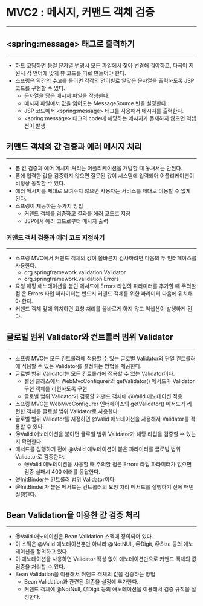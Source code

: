# MVC2 : 메시지, 커맨드 객체 검증

---

## \<spring:message> 태그로 출력하기

---
* 하드 코딩하면 동일 문자열 변경시 모든 파일에서 찾아 변경해 줘야하고, 다국어 지원시 각 언어에
맞게 뷰 코드를 따로 만들어야 한다.
* 스프링은 약간의 수고를 들이면 각각의 언어별로 알맞은 문자열을 출력하도록 JSP 코드를 구현할
수 있다.
  * 문자열을 담은 메시지 파일을 작성한다.
  * 메시지 파일에서 값을 읽어오는 MessageSource 빈을 설정한다.
  * JSP 코드에서 \<spring:message> 태그를 사용해서 메시지를 출력한다.
  * \<spring:message> 태그의 code에 해당하는 메시지가 존재하지 않으면 익셉션이 발생

## 커맨드 객체의 값 검증과 에러 메시지 처리

---
* 폼 값 검증과 에머 메시지 처리는 어플리케이션을 개발할 때 놓쳐서는 안된다.
* 폼에 입력한 값을 검증하지 않으면 잘못된 값이 시스템에 입력되어 어플리케이션이 비정상 동작할 수 있다.
* 에러 메시지를 제대로 보여주지 않으면 사용자는 서비스를 제대로 이용할 수 없게 된다.
* 스프링이 제공하는 두가지 방법
  * 커맨드 객체를 검증하고 결과를 에러 코드로 저장
  * JSP에서 에러 코드로부터 메시지 출력

### 커맨드 객체 검증과 에러 코드 지정하기

---
* 스프링 MVC에서 커맨드 객체의 값이 올바른지 검사하려면 다음의 두 인터페이스를 사용한다.
  * org.springframework.validation.Validator
  * org.springframework.validation.Errors
* 요청 매핑 애노테이션을 붙인 메서드에 Errors 타입의 파라미터를 추가할 때 주의할 점
은 Errors 타입 파라미터는 반드시 커맨드 객체를 위한 파라미터 다음에 위치해야 한다.
* 커맨드 객체 앞에 위치하면 요청 처리를 올바르게 하지 않고 익셉션이 발생하게 된다.

## 글로벌 범위 Validator와 컨트롤러 범위 Validator

---
* 스프링 MVC는 모든 컨트롤러에 적용할 수 있는 글로벌 Validator와 단일 컨트롤러에 적용할 수 있는
Validator를 설정하는 방법을 제공한다.
* 글로벌 범위 Validator는 모든 컨트롤러에 적용할 수 있는 Validator이다.
  * 설정 클래스에서 WebMvcConfigurer의 getValidator() 메서드가 Validator 구현 객체를 
  리턴하도록 구현
  * 글로벌 범위 Validator가 검증할 커맨드 객체에 @Valid 애노테이션 적용
* 스프링 MVC는 WebMvcConfigurer 인터페이스의 getValidator() 메서드가 리턴한 객체를
글로벌 범위 Validator로 사용한다.
* 글로벌 범위 Validator를 지정하면 @Valid 애노테이션을 사용해서 Validator를 적용할 수 있다.
* @Valid 애노테이션을 붙이면 글로벌 범위 Validator가 해당 타입을 검증할 수 있는지 확인한다.
* 메서드를 실행하기 전에 @Valid 애노테이션이 붙은 파라미터를 글로벌 범위 Validator로 검증한다.
  * @Valid 애노테이션을 사용할 때 주의할 점은 Errors 타입 파라미터가 없으면 검증 실패시
  400 에러를 응답한다.
* @InitBinder는 컨트롤러 범위 Validator이다.
* @InitBinder가 붙은 메서드는 컨트롤러의 요청 처리 메서드를 실행하기 전에 매번 실행된다.

## Bean Validation을 이용한 값 검증 처리

---
* @Valid 애노테이션은 Bean Validation 스펙에 정의되어 있다.
* 이 스펙은 @Valid 애노테이션뿐만 아니라 @NotNUll, @Digit, @Size 등의 애노테이션을 정의하고 있다.
* 이 애노테이션을 사용하면 Validator 작성 없이 애노테이션만으로 커맨드 객체의 값 검증을 처리할 수 있다.
* Bean Validation을 이용해서 커맨드 객체의 값을 검증하는 방법
  * Bean Validation과 관련된 의존을 설정에 추가한다.
  * 커맨드 객체에 @NotNull, @Digit 등의 애노테이션을 이용해서 검증 규칙을 설정한다.